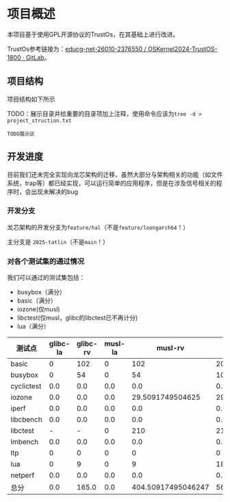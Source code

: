 # 项目概述

本项目基于使用GPL开源协议的TrustOs，在其基础上进行改进。

TrustOs参考链接为：[educg-net-26010-2376550 / OSKernel2024-TrustOS-1800 · GitLab](https://gitlab.eduxiji.net/educg-group-26010-2376550/T202410487992457-1800)。

## 项目结构

项目结构如下所示

TODO：展示目录并给重要的目录项加上注释，使用命令应该为`tree -d > project_struction.txt`

```
TODO展示区
```

## 开发进度

目前我们还未完全实现向龙芯架构的迁移，虽然大部分与架构相关的功能（如文件系统，trap等）都已经实现，可以运行简单的应用程序，但是在涉及信号相关的程序时，会出现未解决的bug

### 开发分支

龙芯架构的开发分支为`feature/hal`（不是`feature/loongarch64`！）

主分支是 `2025-tatlin`（不是`main`！）

### 对各个测试集的通过情况

我们可以通过的测试集包括：

- busybox（满分）
- basic（满分）
- iozone(仅musl)
- libctest(仅musl，glibc的libctest已不再计分)
- lua（满分）

| 测试点     | glibc-la | glibc-rv | musl-la | musl-rv            | 总分              |
| ---------- | -------- | -------- | ------- | ------------------ | ----------------- |
| basic      | 0        | 102      | 0       | 102                | 204               |
| busybox    | 0        | 54       | 0       | 54                 | 108               |
| cyclictest | 0.0      | 0.0      | 0.0     | 0.0                | 0.0               |
| iozone     | 0.0      | 0.0      | 0.0     | 29.5091749504625   | 29.5091749504625  |
| iperf      | 0.0      | 0.0      | 0.0     | 0.0                | 0.0               |
| libcbench  | 0.0      | 0.0      | 0.0     | 0.0                | 0.0               |
| libctest   | -        | -        | 0       | 210                | 210               |
| lmbench    | 0.0      | 0.0      | 0.0     | 0.0                | 0.0               |
| ltp        | 0        | 0        | 0       | 0                  | 0                 |
| lua        | 0        | 9        | 0       | 9                  | 18                |
| netperf    | 0.0      | 0.0      | 0.0     | 0.0                | 0.0               |
| 总分       | 0.0      | 165.0    | 0.0     | 404.50917495046247 | 569.5091749504625 |
